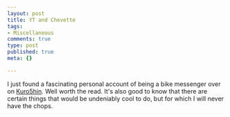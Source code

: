 ```yaml
--- 
layout: post
title: YT and Chevette
tags: 
- Miscellaneous
comments: true
type: post
published: true
meta: {}

---
```

I just found a fascinating personal account of being a bike messenger over on <a href="http://www.kuro5hin.org/story/2005/3/19/133129/548">Kuro5hin</a>. Well worth the read. It's also good to know that there are certain things that would be undeniably cool to do, but for which I will never have the chops.
